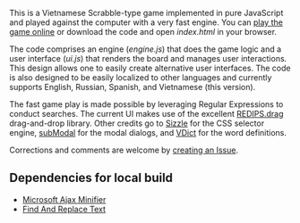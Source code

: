 This is a Vietnamese Scrabble-type game implemented in pure JavaScript and played against the computer with a very fast engine. You can [play the game online](http://thdoan.github.io/vietboard/build/) or download the code and open *index.html* in your browser.

The code comprises an engine (*engine.js*) that does the game logic and a user interface (*ui.js*) that renders the board and manages user interactions. This design allows one to easily create alternative user interfaces. The code is also designed to be easily localized to other languages and currently supports English, Russian, Spanish, and Vietnamese (this version).

The fast game play is made possible by leveraging Regular Expressions to conduct searches. The current UI makes use of the excellent [REDIPS.drag](https://github.com/dbunic/REDIPS_drag) drag-and-drop library. Other credits go to [Sizzle](https://github.com/jquery/sizzle) for the CSS selector engine, [subModal](https://code.google.com/archive/p/submodal/) for the modal dialogs, and [VDict](https://vdict.com/) for the word definitions.

Corrections and comments are welcome by [creating an Issue](https://github.com/thdoan/vietboard/issues).

## Dependencies for local build

- [Microsoft Ajax Minifier](https://github.com/microsoft/ajaxmin)
- [Find And Replace Text](https://github.com/lionello/fart-it)
